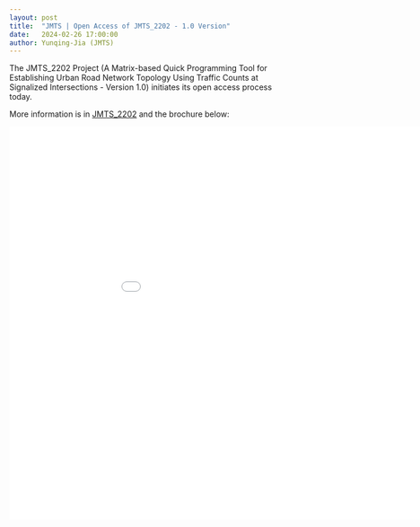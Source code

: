 ```yaml
---
layout: post
title:  "JMTS | Open Access of JMTS_2202 - 1.0 Version"
date:   2024-02-26 17:00:00
author: Yunqing-Jia (JMTS)
---
```

<p>The JMTS_2202 Project (A Matrix-based Quick Programming Tool for Establishing Urban Road Network Topology Using Traffic Counts at Signalized Intersections - Version 1.0) initiates its open access process today.</p>

<p>More information is in <a href="https://yunqing-jia.github.io/Jerland/jmts/experience/#jmts_2202">JMTS_2202</a> and the brochure below:</p>

<embed src="/Jerland/jmts/JMTS_2202_1_0B.pdf" width="1000" height="700" type="application/pdf">
